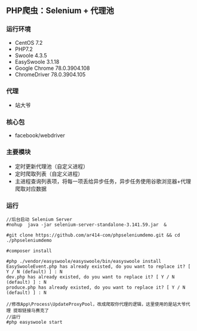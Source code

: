 ##  PHP爬虫：Selenium + 代理池

### 运行环境
* CentOS 7.2
* PHP7.2
* Swoole 4.3.5
* EasySwoole 3.1.18
* Google Chrome 78.0.3904.108
* ChromeDriver 78.0.3904.105

### 代理
* 站大爷

### 核心包
* facebook/webdriver

### 主要模块
* 定时更新代理池（自定义进程）
* 定时爬取列表（自定义进程）
* 主进程查询列表项，将每一项丢给异步任务，异步任务使用谷歌浏览器+代理爬取对应数据

### 运行
````
//后台启动 Selenium Server
#nohup  java -jar selenium-server-standalone-3.141.59.jar  &

#git clone https://github.com/ar414-com/phpseleniumdemo.git && cd ./phpseleniumdemo

#composer install

#php ./vendor/easyswoole/easyswoole/bin/easyswoole install
EasySwooleEvent.php has already existed, do you want to replace it? [ Y / N (default) ] : N
dev.php has already existed, do you want to replace it? [ Y / N (default) ] : N
produce.php has already existed, do you want to replace it? [ Y / N (default) ] : N

//修改App\Process\UpdateProxyPool，改成爬取你代理的逻辑，这里使用的是站大爷代理 提取链接马赛克了
//运行
#php easyswoole start



````